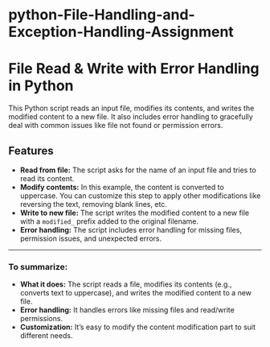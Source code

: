 # python-File-Handling-and-Exception-Handling-Assignment

# File Read & Write with Error Handling in Python

This Python script reads an input file, modifies its contents, and writes the modified content to a new file. It also includes error handling to gracefully deal with common issues like file not found or permission errors.

## Features

- **Read from file:** The script asks for the name of an input file and tries to read its content.
- **Modify contents:** In this example, the content is converted to uppercase. You can customize this step to apply other modifications like reversing the text, removing blank lines, etc.
- **Write to new file:** The script writes the modified content to a new file with a `modified_` prefix added to the original filename.
- **Error handling:** The script includes error handling for missing files, permission issues, and unexpected errors.



---

### To summarize:
- **What it does:** The script reads a file, modifies its contents (e.g., converts text to uppercase), and writes the modified content to a new file.
- **Error handling:** It handles errors like missing files and read/write permissions.
- **Customization:** It’s easy to modify the content modification part to suit different needs.
